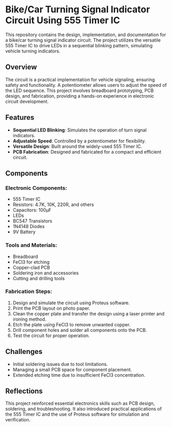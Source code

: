 # Bike/Car Turning Signal Indicator Circuit Using 555 Timer IC  

This repository contains the design, implementation, and documentation for a bike/car turning signal indicator circuit. The project utilizes the versatile 555 Timer IC to drive LEDs in a sequential blinking pattern, simulating vehicle turning indicators.  

## Overview  

The circuit is a practical implementation for vehicle signaling, ensuring safety and functionality. A potentiometer allows users to adjust the speed of the LED sequence. This project involves breadboard prototyping, PCB design, and fabrication, providing a hands-on experience in electronic circuit development.

## Features  

- **Sequential LED Blinking**: Simulates the operation of turn signal indicators.  
- **Adjustable Speed**: Controlled by a potentiometer for flexibility.  
- **Versatile Design**: Built around the widely-used 555 Timer IC.  
- **PCB Fabrication**: Designed and fabricated for a compact and efficient circuit.  

## Components  

### Electronic Components:  
- 555 Timer IC  
- Resistors: 4.7K, 10K, 220R, and others  
- Capacitors: 100µF  
- LEDs  
- BC547 Transistors  
- 1N4148 Diodes  
- 9V Battery  

### Tools and Materials:  
- Breadboard  
- FeCl3 for etching  
- Copper-clad PCB  
- Soldering iron and accessories  
- Cutting and drilling tools  

### Fabrication Steps:  
1. Design and simulate the circuit using Proteus software.  
2. Print the PCB layout on photo paper.  
3. Clean the copper plate and transfer the design using a laser printer and ironing method.  
4. Etch the plate using FeCl3 to remove unwanted copper.  
5. Drill component holes and solder all components onto the PCB.  
6. Test the circuit for proper operation.  

## Challenges  

- Initial soldering issues due to tool limitations.  
- Managing a small PCB space for component placement.  
- Extended etching time due to insufficient FeCl3 concentration.  

## Reflections  

This project reinforced essential electronics skills such as PCB design, soldering, and troubleshooting. It also introduced practical applications of the 555 Timer IC and the use of Proteus software for simulation and verification.

